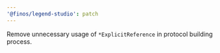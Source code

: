 ```yaml
---
'@finos/legend-studio': patch
---
```


Remove unnecessary usage of `*ExplicitReference` in protocol building process.
